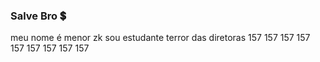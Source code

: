 ### Salve Bro 💲

meu nome é menor zk
sou estudante terror das diretoras
157 157 157 157 157 157 157 157 157
